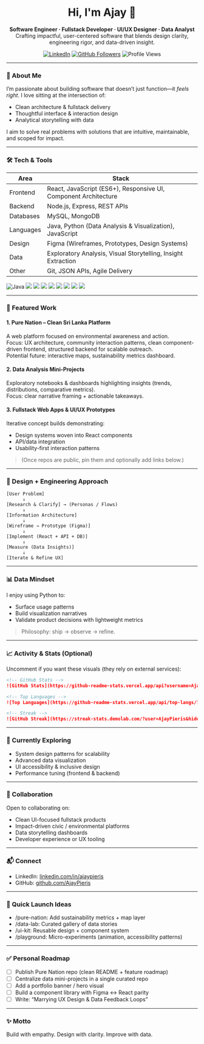 <!--
Tip: Name the repository exactly: AjayPieris (i.e., github.com/AjayPieris/AjayPieris)
So this README renders on your profile.
-->

<h1 align="center">Hi, I'm Ajay 👋</h1>
<p align="center">
  <strong>Software Engineer · Fullstack Developer · UI/UX Designer · Data Analyst</strong><br/>
  Crafting impactful, user-centered software that blends design clarity, engineering rigor, and data-driven insight.
</p>

<p align="center">
  <a href="https://www.linkedin.com/in/ajaypieris/"><img alt="LinkedIn" src="https://img.shields.io/badge/LinkedIn-Ajay%20Pieris-0A66C2?style=flat&logo=linkedin"/></a>
  <a href="https://github.com/AjayPieris"><img alt="GitHub Followers" src="https://img.shields.io/github/followers/AjayPieris?style=flat&logo=github"/></a>
  <img alt="Profile Views" src="https://komarev.com/ghpvc/?username=AjayPieris&style=flat&color=0e75b6"/>
</p>

---

### 🧩 About Me
I’m passionate about building software that doesn’t just function—it *feels right*. I love sitting at the intersection of:
- Clean architecture & fullstack delivery
- Thoughtful interface & interaction design
- Analytical storytelling with data

I aim to solve real problems with solutions that are intuitive, maintainable, and scoped for impact.

---

### 🛠 Tech & Tools

| Area | Stack |
|------|-------|
| Frontend | React, JavaScript (ES6+), Responsive UI, Component Architecture |
| Backend | Node.js, Express, REST APIs |
| Databases | MySQL, MongoDB |
| Languages | Java, Python (Data Analysis & Visualization), JavaScript |
| Design | Figma (Wireframes, Prototypes, Design Systems) |
| Data | Exploratory Analysis, Visual Storytelling, Insight Extraction |
| Other | Git, JSON APIs, Agile Delivery |

<p>
  <img src="https://img.shields.io/badge/Code-Java-%23f0931c?style=flat&logo=openjdk" alt="Java"/>
  <img src="https://img.shields.io/badge/Code-JavaScript-%23f7df1e?style=flat&logo=javascript&logoColor=000"/>
  <img src="https://img.shields.io/badge/Frontend-React-%2361dafb?style=flat&logo=react&logoColor=222"/>
  <img src="https://img.shields.io/badge/Backend-Node.js-%23339933?style=flat&logo=node.js"/>
  <img src="https://img.shields.io/badge/API-Express-%23000000?style=flat&logo=express"/>
  <img src="https://img.shields.io/badge/DB-MySQL-%234479A1?style=flat&logo=mysql&logoColor=fff"/>
  <img src="https://img.shields.io/badge/DB-MongoDB-%2347A248?style=flat&logo=mongodb&logoColor=fff"/>
  <img src="https://img.shields.io/badge/Design-Figma-%23F24E1E?style=flat&logo=figma&logoColor=fff"/>
  <img src="https://img.shields.io/badge/Data-Python-%233776AB?style=flat&logo=python&logoColor=ffdd54"/>
</p>

---

### 🌱 Featured Work

#### 1. Pure Nation – Clean Sri Lanka Platform
A web platform focused on environmental awareness and action.  
Focus: UX architecture, community interaction patterns, clean component-driven frontend, structured backend for scalable outreach.  
Potential future: interactive maps, sustainability metrics dashboard.

#### 2. Data Analysis Mini‑Projects
Exploratory notebooks & dashboards highlighting insights (trends, distributions, comparative metrics).  
Focus: clear narrative framing + actionable takeaways.

#### 3. Fullstack Web Apps & UI/UX Prototypes
Iterative concept builds demonstrating:
- Design systems woven into React components
- API/data integration
- Usability-first interaction patterns

> (Once repos are public, pin them and optionally add links below.)

---

### 🎨 Design + Engineering Approach
```
[User Problem] 
      ↓
[Research & Clarify] → (Personas / Flows)
      ↓
[Information Architecture]
      ↓
[Wireframe → Prototype (Figma)]
      ↓
[Implement (React + API + DB)]
      ↓
[Measure (Data Insights)]
      ↓
[Iterate & Refine UX]
```

---

### 📊 Data Mindset
I enjoy using Python to:
- Surface usage patterns
- Build visualization narratives
- Validate product decisions with lightweight metrics

> Philosophy: ship → observe → refine.

---

### 📈 Activity & Stats (Optional)
Uncomment if you want these visuals (they rely on external services):

```md
<!-- GitHub Stats -->
![GitHub Stats](https://github-readme-stats.vercel.app/api?username=AjayPieris&show_icons=true&hide_border=true&rank_icon=percentile)

<!-- Top Languages -->
![Top Languages](https://github-readme-stats.vercel.app/api/top-langs/?username=AjayPieris&layout=compact&hide_border=true)

<!-- Streak -->
![GitHub Streak](https://streak-stats.demolab.com/?user=AjayPieris&hide_border=true)
```

---

### 🚀 Currently Exploring
- System design patterns for scalability
- Advanced data visualization
- UI accessibility & inclusive design
- Performance tuning (frontend & backend)

---

### 🤝 Collaboration
Open to collaborating on:
- Clean UI-focused fullstack products
- Impact-driven civic / environmental platforms
- Data storytelling dashboards
- Developer experience or UX tooling

---

### 📬 Connect
- LinkedIn: [linkedin.com/in/ajaypieris](https://www.linkedin.com/in/ajaypieris/)
- GitHub: [github.com/AjayPieris](https://github.com/AjayPieris)
<!-- Add Portfolio / Email / Dev Blog when ready -->

---

### 🧪 Quick Launch Ideas
- /pure-nation: Add sustainability metrics + map layer
- /data-lab: Curated gallery of data stories
- /ui-kit: Reusable design + component system
- /playground: Micro-experiments (animation, accessibility patterns)

---

### ✅ Personal Roadmap
- [ ] Publish Pure Nation repo (clean README + feature roadmap)
- [ ] Centralize data mini-projects in a single curated repo
- [ ] Add a portfolio banner / hero visual
- [ ] Build a component library with Figma ↔ React parity
- [ ] Write: “Marrying UX Design & Data Feedback Loops”

---

### ✨ Motto
Build with empathy. Design with clarity. Improve with data.

<!--
Maintenance Tips:
- Keep “Currently Exploring” fresh.
- Pin top repos.
- Add a subtle banner (gradient + role keywords).
- Consider a /design-system or /data-lab highlight repository.
-->
